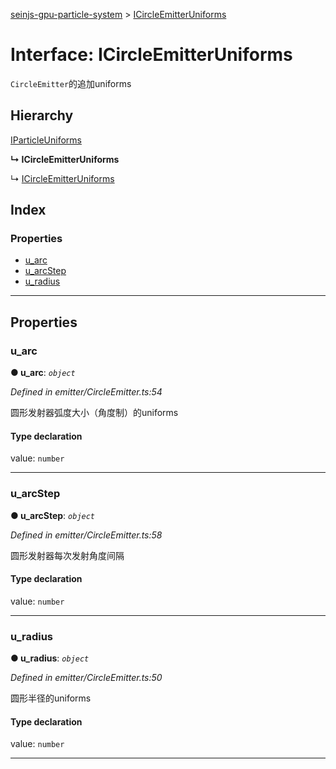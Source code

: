 [seinjs-gpu-particle-system](../README.md) > [ICircleEmitterUniforms](../interfaces/icircleemitteruniforms.md)

# Interface: ICircleEmitterUniforms

`CircleEmitter`的追加uniforms

## Hierarchy

 [IParticleUniforms](iparticleuniforms.md)

**↳ ICircleEmitterUniforms**

↳  [ICircleEmitterUniforms](_seinjs_.gpuparticlesystem.icircleemitteruniforms.md)

## Index

### Properties

* [u_arc](icircleemitteruniforms.md#u_arc)
* [u_arcStep](icircleemitteruniforms.md#u_arcstep)
* [u_radius](icircleemitteruniforms.md#u_radius)

---

## Properties

<a id="u_arc"></a>

###  u_arc

**● u_arc**: *`object`*

*Defined in emitter/CircleEmitter.ts:54*

圆形发射器弧度大小（角度制）的uniforms

#### Type declaration

 value: `number`

___
<a id="u_arcstep"></a>

###  u_arcStep

**● u_arcStep**: *`object`*

*Defined in emitter/CircleEmitter.ts:58*

圆形发射器每次发射角度间隔

#### Type declaration

 value: `number`

___
<a id="u_radius"></a>

###  u_radius

**● u_radius**: *`object`*

*Defined in emitter/CircleEmitter.ts:50*

圆形半径的uniforms

#### Type declaration

 value: `number`

___

